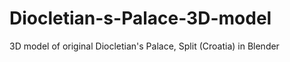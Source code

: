 # Diocletian-s-Palace-3D-model
3D model of original Diocletian's Palace, Split (Croatia) in Blender
